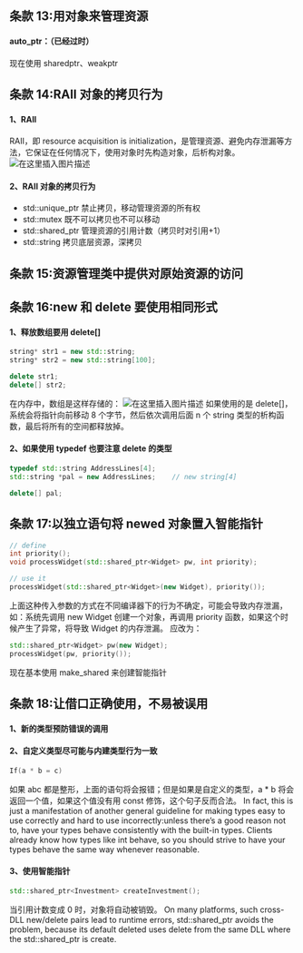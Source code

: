 ## 条款 13:用对象来管理资源

#### auto_ptr：（已经过时）

现在使用 sharedptr、weakptr

## 条款 14:RAII 对象的拷贝行为

#### 1、RAII

RAII，即 resource acquisition is initialization，是管理资源、避免内存泄漏等方法，它保证在任何情况下，使用对象时先构造对象，后析构对象。
![在这里插入图片描述](https://back2childhood.github.io/effective_c++/item14.jpeg)

#### 2、RAII 对象的拷贝行为

- std::unique_ptr 禁止拷贝，移动管理资源的所有权
- std::mutex 既不可以拷贝也不可以移动
- std::shared_ptr 管理资源的引用计数（拷贝时对引用+1）
- std::string 拷贝底层资源，深拷贝

## 条款 15:资源管理类中提供对原始资源的访问

## 条款 16:new 和 delete 要使用相同形式

#### 1、释放数组要用 delete[]

```cpp
string* str1 = new std::string;
string* str2 = new std::string[100];

delete str1;
delete[] str2;
```

在内存中，数组是这样存储的：
![在这里插入图片描述](https://back2childhood.github.io/effective_c++/item16.jpeg)
如果使用的是 delete[]，系统会将指针向前移动 8 个字节，然后依次调用后面 n 个 string 类型的析构函数，最后将所有的空间都释放掉。

#### 2、如果使用 typedef 也要注意 delete 的类型

```cpp
typedef std::string AddressLines[4];
std::string *pal = new AddressLines;	// new string[4]

delete[] pal;
```

## 条款 17:以独立语句将 newed 对象置入智能指针

```cpp
// define
int priority();
void processWidget(std::shared_ptr<Widget> pw, int priority);

// use it
processWidget(std::shared_ptr<Widget>(new Widget), priority());
```

上面这种传入参数的方式在不同编译器下的行为不确定，可能会导致内存泄漏，如：系统先调用 new Widget 创建一个对象，再调用 priority 函数，如果这个时候产生了异常，将导致 Widget 的内存泄漏。
应改为：

```cpp
std::shared_ptr<Widget> pw(new Widget);
processWidget(pw, priority());
```

现在基本使用 make_shared 来创建智能指针

## 条款 18:让借口正确使用，不易被误用

#### 1、新的类型预防错误的调用

#### 2、自定义类型尽可能与内建类型行为一致

```cpp
If(a * b = c)
```

如果 abc 都是整形，上面的语句将会报错；但是如果是自定义的类型，a \* b 将会返回一个值，如果这个值没有用 const 修饰，这个句子反而合法。
In fact, this is just a manifestation of another general guideline for making types easy to use correctly and hard to use incorrectly:unless there’s a good reason not to, have your types behave consistently with the built-in types. Clients already know how types like int behave, so you should strive to have your types behave the same way whenever reasonable.

#### 3、使用智能指针

```cpp
std::shared_ptr<Investment> createInvestment();
```

当引用计数变成 0 时，对象将自动被销毁。
On many platforms, such cross-DLL new/delete pairs lead to runtime errors, std::shared_ptr avoids the problem, because its default deleted uses delete from the same DLL where the std::shared_ptr is create.
